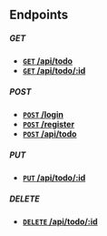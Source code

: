 ## Endpoints

##### **GET**
- **[<code>GET</code> /api/todo](./docs/endpoints/api/get/todo.md)**
- **[<code>GET</code> /api/todo/:id](./docs/endpoints/api/get/todo_id.md)**

##### **POST**
- **[<code>POST</code> /login](./docs/endpoints/post/login.md)**
- **[<code>POST</code> /register](./docs/endpoints/post/register.md)**
- **[<code>POST</code> /api/todo](./docs/endpoints/api/post/todo.md)**

##### **PUT**
- **[<code>PUT</code> /api/todo/:id](./docs/endpoints/api/put/todo_id.md)**

##### **DELETE**
- **[<code>DELETE</code> /api/todo/:id](./docs/endpoints/api/delete/todo_id.md)**